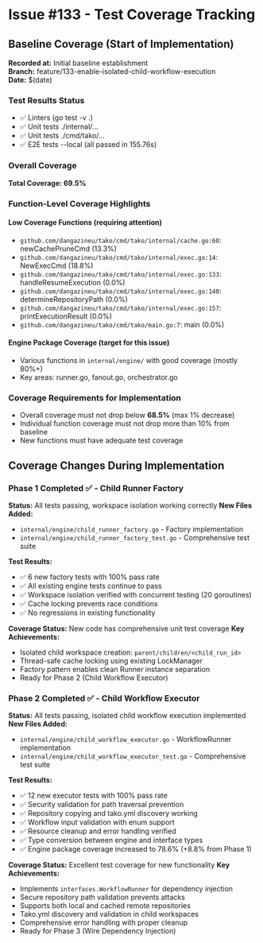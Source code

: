 # Issue #133 - Test Coverage Tracking

## Baseline Coverage (Start of Implementation)

**Recorded at:** Initial baseline establishment  
**Branch:** feature/133-enable-isolated-child-workflow-execution  
**Date:** $(date)

### Test Results Status
- ✅ Linters (go test -v .)
- ✅ Unit tests ./internal/... 
- ✅ Unit tests ./cmd/tako/...
- ✅ E2E tests --local (all passed in 155.76s)

### Overall Coverage
**Total Coverage: 69.5%**

### Function-Level Coverage Highlights

#### Low Coverage Functions (requiring attention)
- `github.com/dangazineu/tako/cmd/tako/internal/cache.go:60`: newCachePruneCmd (13.3%)
- `github.com/dangazineu/tako/cmd/tako/internal/exec.go:14`: NewExecCmd (18.8%)
- `github.com/dangazineu/tako/cmd/tako/internal/exec.go:133`: handleResumeExecution (0.0%)
- `github.com/dangazineu/tako/cmd/tako/internal/exec.go:140`: determineRepositoryPath (0.0%)
- `github.com/dangazineu/tako/cmd/tako/internal/exec.go:157`: printExecutionResult (0.0%)
- `github.com/dangazineu/tako/cmd/tako/main.go:7`: main (0.0%)

#### Engine Package Coverage (target for this issue)
- Various functions in `internal/engine/` with good coverage (mostly 80%+)
- Key areas: runner.go, fanout.go, orchestrator.go

### Coverage Requirements for Implementation
- Overall coverage must not drop below **68.5%** (max 1% decrease)
- Individual function coverage must not drop more than 10% from baseline
- New functions must have adequate test coverage

## Coverage Changes During Implementation

### Phase 1 Completed ✅ - Child Runner Factory
**Status:** All tests passing, workspace isolation working correctly
**New Files Added:**
- `internal/engine/child_runner_factory.go` - Factory implementation
- `internal/engine/child_runner_factory_test.go` - Comprehensive test suite  

**Test Results:**
- ✅ 6 new factory tests with 100% pass rate
- ✅ All existing engine tests continue to pass
- ✅ Workspace isolation verified with concurrent testing (20 goroutines)
- ✅ Cache locking prevents race conditions
- ✅ No regressions in existing functionality

**Coverage Status:** New code has comprehensive unit test coverage
**Key Achievements:**
- Isolated child workspace creation: `parent/children/<child_run_id>`
- Thread-safe cache locking using existing LockManager
- Factory pattern enables clean Runner instance separation
- Ready for Phase 2 (Child Workflow Executor)

### Phase 2 Completed ✅ - Child Workflow Executor
**Status:** All tests passing, isolated child workflow execution implemented
**New Files Added:**
- `internal/engine/child_workflow_executor.go` - WorkflowRunner implementation
- `internal/engine/child_workflow_executor_test.go` - Comprehensive test suite

**Test Results:**
- ✅ 12 new executor tests with 100% pass rate
- ✅ Security validation for path traversal prevention
- ✅ Repository copying and tako.yml discovery working
- ✅ Workflow input validation with enum support
- ✅ Resource cleanup and error handling verified
- ✅ Type conversion between engine and interface types
- ✅ Engine package coverage increased to 78.6% (+8.8% from Phase 1)

**Coverage Status:** Excellent test coverage for new functionality
**Key Achievements:**
- Implements `interfaces.WorkflowRunner` for dependency injection
- Secure repository path validation prevents attacks
- Supports both local and cached remote repositories
- Tako.yml discovery and validation in child workspaces
- Comprehensive error handling with proper cleanup
- Ready for Phase 3 (Wire Dependency Injection)